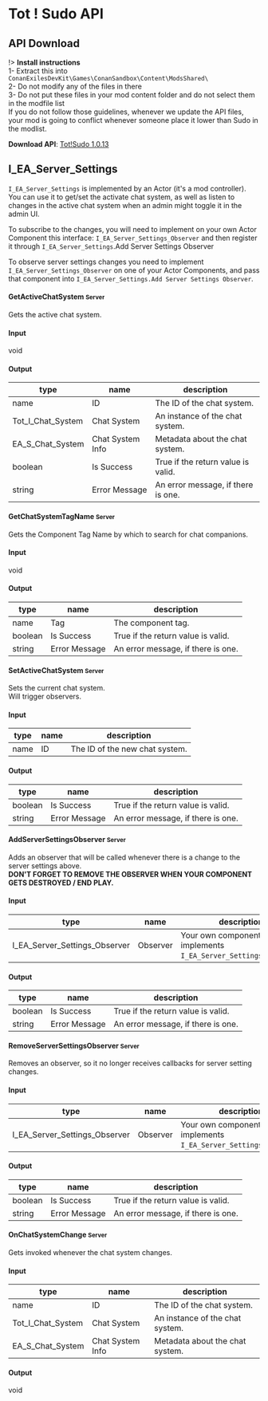 # Tot ! Sudo API

## API Download

!> **Install instructions**\
1- Extract this into `ConanExilesDevKit\Games\ConanSandbox\Content\ModsShared\`  
2- Do not modify any of the files in there  
3- Do not put these files in your mod content folder and do not select them in the modfile list  
If you do not follow those guidelines, whenever we update the API files, your mod is going to conflict whenever someone place it lower than Sudo in the modlist.

**Download API**: [Tot!Sudo 1.0.13](/API/SudoExile.1.0.13.zip ':ignore')

## I_EA_Server_Settings

`I_EA_Server_Settings` is implemented by an Actor (it's a mod controller).  
You can use it to get/set the activate chat system, as well as listen to changes in the active chat system when an admin might toggle it in the admin UI.

To subscribe to the changes, you will need to implement on your own Actor Component this interface: `I_EA_Server_Settings_Observer` and then register it through `I_EA_Server_Settings`.Add Server Settings Observer

To observe server settings changes you need to implement `I_EA_Server_Settings_Observer` on one of your Actor Components, and pass that component into `I_EA_Server_Settings.Add Server Settings Observer`.

#### GetActiveChatSystem <small>Server</small>
Gets the active chat system.
<!-- tabs:start -->
#### **Input**

void

#### **Output**

|type|name|description|
|-|-|----|
|name|ID|The ID of the chat system.|
|Tot_I_Chat_System|Chat System|An instance of the chat system.|
|EA_S_Chat_System|Chat System Info|Metadata about the chat system.|
|boolean|Is Success|True if the return value is valid.|
|string|Error Message|An error message, if there is one.|
<!-- tabs:end -->

#### GetChatSystemTagName <small>Server</small>
Gets the Component Tag Name by which to search for chat companions.
<!-- tabs:start -->
#### **Input**

void

#### **Output**

|type|name|description|
|-|-|----|
|name|Tag|The component tag.|
|boolean|Is Success|True if the return value is valid.|
|string|Error Message|An error message, if there is one.|
<!-- tabs:end -->

#### SetActiveChatSystem <small>Server</small>
Sets the current chat system.   
Will trigger observers.
<!-- tabs:start -->
#### **Input**

|type|name|description|
|-|-|----|
|name|ID|The ID of the new chat system.|

#### **Output**

|type|name|description|
|-|-|----|
|boolean|Is Success|True if the return value is valid.|
|string|Error Message|An error message, if there is one.|
<!-- tabs:end -->

#### AddServerSettingsObserver <small>Server</small>
Adds an observer that will be called whenever there is a change to the server settings above.  
**DON'T FORGET TO REMOVE THE OBSERVER WHEN YOUR COMPONENT GETS DESTROYED / END PLAY.**
<!-- tabs:start -->
#### **Input**

|type|name|description|
|-|-|----|
|I_EA_Server_Settings_Observer|Observer|Your own component that implements `I_EA_Server_Settings_Observer`.|

#### **Output**

|type|name|description|
|-|-|----|
|boolean|Is Success|True if the return value is valid.|
|string|Error Message|An error message, if there is one.|
<!-- tabs:end -->

#### RemoveServerSettingsObserver <small>Server</small>
Removes an observer, so it no longer receives callbacks for server setting changes.
<!-- tabs:start -->
#### **Input**

|type|name|description|
|-|-|----|
|I_EA_Server_Settings_Observer|Observer|Your own component that implements `I_EA_Server_Settings_Observer`.|

#### **Output**

|type|name|description|
|-|-|----|
|boolean|Is Success|True if the return value is valid.|
|string|Error Message|An error message, if there is one.|
<!-- tabs:end -->

#### OnChatSystemChange <small>Server</small>
Gets invoked whenever the chat system changes.
<!-- tabs:start -->
#### **Input**

|type|name|description|
|-|-|----|
|name|ID|The ID of the chat system.|
|Tot_I_Chat_System|Chat System|An instance of the chat system.|
|EA_S_Chat_System|Chat System Info|Metadata about the chat system.|

#### **Output**

void
<!-- tabs:end -->